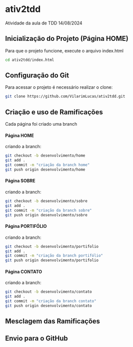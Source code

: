 # ativ2tdd
Atividade da aula de TDD 14/08/2024


## Inicialização do Projeto (Página HOME)

Para que o projeto funcione, execute o arquivo index.html

```bash
cd ativ2tdd/index.html
```

## Configuração do Git

Para acessar o projeto é necessário realizar o clone:

```bash
git clone https://github.com/VilarimLucas/ativ2tdd.git
```

## Criação e uso de Ramificações
Cada página foi criado uma branch

#### Página HOME
criando a branch:

```bash
git checkout -b desenvolvimento/home
git add .
git commit -m "criação da branch home"
git push origin desenvolvimento/home
```
#### Página SOBRE
criando a branch:

```bash
git checkout -b desenvolvimento/sobre
git add .
git commit -m "criação da branch sobre"
git push origin desenvolvimento/sobre
```
#### Página PORTIFÓLIO
criando a branch:

```bash
git checkout -b desenvolvimento/portifolio
git add .
git commit -m "criação da branch portifólio"
git push origin desenvolvimento/portifolio
```
#### Página CONTATO
criando a branch:

```bash
git checkout -b desenvolvimento/contato
git add .
git commit -m "criação da branch contato"
git push origin desenvolvimento/contato
```

## Mesclagem das Ramificações

## Envio para o GitHub